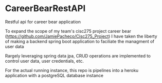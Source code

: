 # CareerBearRestAPI

Restful api for career bear application

To expand the scope of my team's cisc275 project career bear (https://github.com/JamiePacheco/Cisc275_Project) I have taken the liberty of 
making a backend spring boot application to faciliate the managment of user data

Rargely leveraging spring data jpa, CRUD operations are implemented to control user data, user credentials, etc.

For the actual running instance, this repo is pipelines into a heroku application with a postgreSQL database instance
